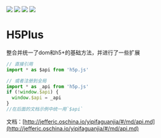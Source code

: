 
[![](https://img.shields.io/npm/l/h5p.js.svg?style=flat-square)](https://www.npmjs.com/package/h5p.js) 
[![](https://img.shields.io/npm/v/h5p.js.svg?style=flat-square)](https://www.npmjs.com/package/h5p.js) 
[![](https://img.shields.io/npm/dm/h5p.js.svg?style=flat-square)](https://www.npmjs.com/package/h5p.js) 
[![](https://img.shields.io/npm/dt/h5p.js.svg?style=flat-square)](https://www.npmjs.com/package/h5p.js) 

# H5Plus
整合并统一了dom和h5+的基础方法，并进行了一些扩展

```javascript
// 直接引用
import * as $api from 'h5p.js'

// 或者注册到全局
import * as _api from 'h5p.js'
if (!window.$api) {
  window.$api = _api
}
//在后面的文档示例中统一用`$api`
```
文档：[http://jefferic.oschina.io/yipifaguanjia/#/md/api.md](http://jefferic.oschina.io/yipifaguanjia/#/md/api.md)